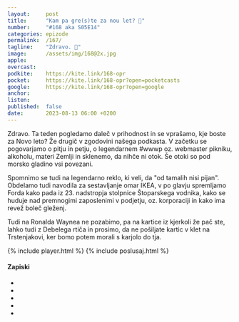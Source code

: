 ```yaml
---
layout: 	post
title:  	"Kam pa gre(s)te za nou let? 🥂"
number: 	"#168 aka S05E14"
categories:	epizode
permalink:	/167/
tagline: 	"Zdravo. 🚨"
image:		/assets/img/168@2x.jpg
apple:		
overcast:	
podkite:	https://kite.link/168-opr
pocket:		https://kite.link/168-opr?open=pocketcasts
google:		https://kite.link/168-opr?open=google
anchor:		
listen:		
published:	false
date: 		2023-08-13 06:00 +0200
---
```


Zdravo. Ta teden pogledamo daleč v prihodnost in se vprašamo, kje boste za Novo leto? Že drugič v zgodovini našega podkasta. V začetku se pogovarjamo o pitju in petju, o legendarnem #wwwp oz. webmaster pikniku, alkoholu, materi Zemlji in sklenemo, da nihče ni otok. Še otoki so pod morsko gladino vsi povezani. 

Spomnimo se tudi na legendarno reklo, ki veli, da "od tamalih nisi pijan". Obdelamo tudi navodila za sestavljanje omar IKEA, v po glavju spremljamo Forda kako pada iz 23. nadstropja stolpnice Štoparskega vodnika, kako se huduje nad premnogimi zaposlenimi v podjetju, oz. korporaciji in kako ima revež boleč gleženj. 

Tudi na Ronalda Waynea ne pozabimo, pa na kartice iz kjerkoli že pač ste, lahko tudi z Debelega rtiča in prosimo, da ne pošiljate kartic v klet na Trstenjakovi, ker bomo potem morali s karjolo do tja. 

{% include player.html %}
{% include poslusaj.html %}

<!--break-->

#### Zapiski

- []()
- []()
- []()
- []()
- []()
